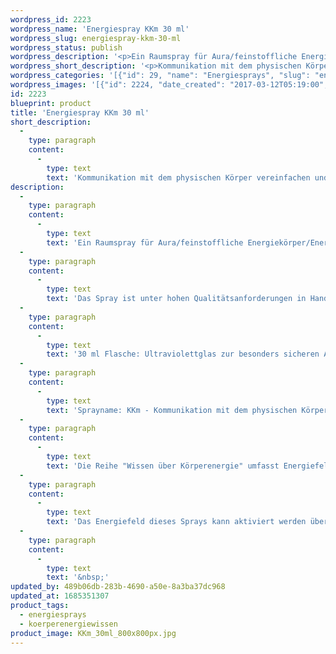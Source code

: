 ```yaml
---
wordpress_id: 2223
wordpress_name: 'Energiespray KKm 30 ml'
wordpress_slug: energiespray-kkm-30-ml
wordpress_status: publish
wordpress_description: '<p>Ein Raumspray für Aura/feinstoffliche Energiekörper/Energiefelder. Impulse für Selbststeuerung mit einem aktivierbaren Schwingungsfeld zu: Kommunikation mit dem physischen Körper - Selbstwahrnehmung. Nachrichten an den physischen Körper senden und von ihm empfangen. Verständnis entwickeln. Diese Spray ist Teil der Reihe "Kommunikation - Wissen über Körperenergie" (beachten Sie bitte unsere Anmerkungen weiter unten zur Reihe "Wissen über Körperenergien").</p><p>Das Spray ist unter hohen Qualitätsanforderungen in Handarbeit in Deutschland hergestellt aus mehrfach gereinigtem und energetisiertem Wasser (76%, konserviert mit 96%igem Weingeist (24%).</p><p>30 ml Flasche: Ultraviolettglas zur besonders sicheren Aufbewahrung mit hochwertigem, goldfarbenen Metallpumpzerstäuber mit Schutzkappe (Steigrohr: Kunststoff). Etikett: wasserfest, leicht energetisiert mit dem Informationsfeld des Airsprays. Auch als 100-ml-Sprayflasche erhältlich.</p><p>Sprayname: KKm - Kommunikation mit dem physischen Körper: Reihe: Körperenergiewissen</p><p>Die Reihe "Wissen über Körperenergie" umfasst Energiefelder in Bezug auf sämtliche Funktionen und Teilbereiche des menschlichen Körpers. Rechtlicher Hinweis: Es handelt sich bei diesen Bildern um Energiefelder mit Impulsen, um Wissen selbst zu entwickeln. Sie ersetzen nicht den Besuch bei einem Arzt etc. oder therapeutischer Anwendungen.  Für Praxisausstattung sowie die Anwendung für andere Personen etc. beraten wir Sie gerne.</p><p>Das Energiefeld dieses Sprays kann aktiviert werden über das bewusste Konzentrieren auf den für sich selbst erwünschten inneren Zustand an Wissen über Körperenergien. Es aktiviert sich jeweils der Teil des Sprayinformationsfeldes, der jeweils förderlich ist.</p><p><a href="https://my.feenbaum.de/anwendung-energiesprays/">Anwendungshinweise</a></p><p>&nbsp;</p>'
wordpress_short_description: '<p>Kommunikation mit dem physischen Körper vereinfachen und intensivieren</p>'
wordpress_categories: '[{"id": 29, "name": "Energiesprays", "slug": "energiesprays"}, {"id": 31, "name": "K\u00f6rperenergiewissen", "slug": "koerperenergiewissen"}]'
wordpress_images: '[{"id": 2224, "date_created": "2017-03-12T05:19:00", "date_created_gmt": "2017-03-12T03:19:00", "date_modified": "2017-03-12T05:19:00", "date_modified_gmt": "2017-03-12T03:19:00", "src": "https://my.feenbaum.de/wp-content/uploads/2017/03/KKm_30ml_800x800px.jpg", "name": "KKm_30ml_800x800px", "alt": ""}]'
id: 2223
blueprint: product
title: 'Energiespray KKm 30 ml'
short_description:
  -
    type: paragraph
    content:
      -
        type: text
        text: 'Kommunikation mit dem physischen Körper vereinfachen und intensivieren'
description:
  -
    type: paragraph
    content:
      -
        type: text
        text: 'Ein Raumspray für Aura/feinstoffliche Energiekörper/Energiefelder. Impulse für Selbststeuerung mit einem aktivierbaren Schwingungsfeld zu: Kommunikation mit dem physischen Körper - Selbstwahrnehmung. Nachrichten an den physischen Körper senden und von ihm empfangen. Verständnis entwickeln. Diese Spray ist Teil der Reihe "Kommunikation - Wissen über Körperenergie" (beachten Sie bitte unsere Anmerkungen weiter unten zur Reihe "Wissen über Körperenergien").'
  -
    type: paragraph
    content:
      -
        type: text
        text: 'Das Spray ist unter hohen Qualitätsanforderungen in Handarbeit in Deutschland hergestellt aus mehrfach gereinigtem und energetisiertem Wasser (76%, konserviert mit 96%igem Weingeist (24%).'
  -
    type: paragraph
    content:
      -
        type: text
        text: '30 ml Flasche: Ultraviolettglas zur besonders sicheren Aufbewahrung mit hochwertigem, goldfarbenen Metallpumpzerstäuber mit Schutzkappe (Steigrohr: Kunststoff). Etikett: wasserfest, leicht energetisiert mit dem Informationsfeld des Airsprays. Auch als 100-ml-Sprayflasche erhältlich.'
  -
    type: paragraph
    content:
      -
        type: text
        text: 'Sprayname: KKm - Kommunikation mit dem physischen Körper: Reihe: Körperenergiewissen'
  -
    type: paragraph
    content:
      -
        type: text
        text: 'Die Reihe "Wissen über Körperenergie" umfasst Energiefelder in Bezug auf sämtliche Funktionen und Teilbereiche des menschlichen Körpers. Rechtlicher Hinweis: Es handelt sich bei diesen Bildern um Energiefelder mit Impulsen, um Wissen selbst zu entwickeln. Sie ersetzen nicht den Besuch bei einem Arzt etc. oder therapeutischer Anwendungen.  Für Praxisausstattung sowie die Anwendung für andere Personen etc. beraten wir Sie gerne.'
  -
    type: paragraph
    content:
      -
        type: text
        text: 'Das Energiefeld dieses Sprays kann aktiviert werden über das bewusste Konzentrieren auf den für sich selbst erwünschten inneren Zustand an Wissen über Körperenergien. Es aktiviert sich jeweils der Teil des Sprayinformationsfeldes, der jeweils förderlich ist.'
  -
    type: paragraph
    content:
      -
        type: text
        text: '&nbsp;'
updated_by: 489b06db-283b-4690-a50e-8a3ba37dc968
updated_at: 1685351307
product_tags:
  - energiesprays
  - koerperenergiewissen
product_image: KKm_30ml_800x800px.jpg
---
```

